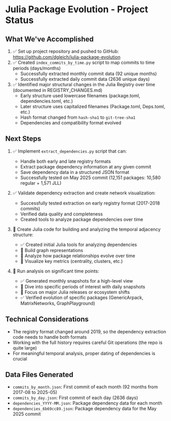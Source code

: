 # Julia Package Evolution - Project Status

## What We've Accomplished

1. ✅ Set up project repository and pushed to GitHub: https://github.com/dgleich/julia-package-evolution
2. ✅ Created `index_commits_by_time.py` script to map commits to time periods (days/months)
    - Successfully extracted monthly commit data (92 unique months)
    - Successfully extracted daily commit data (2636 unique days)
3. ✅ Identified major structural changes in the Julia Registry over time (documented in REGISTRY_CHANGES.md)
    - Early structure used lowercase filenames (package.toml, dependencies.toml, etc.)
    - Later structure uses capitalized filenames (Package.toml, Deps.toml, etc.)
    - Hash format changed from `hash-sha1` to `git-tree-sha1`
    - Dependencies and compatibility format evolved

## Next Steps

1. ✅ Implement `extract_dependencies.py` script that can:
   - Handle both early and late registry formats
   - Extract package dependency information at any given commit
   - Save dependency data in a structured JSON format
   - Successfully tested on May 2025 commit (12,151 packages: 10,580 regular + 1,571 JLL)

2. ✅ Validate dependency extraction and create network visualization:
   - Successfully tested extraction on early registry format (2017-2018 commits)
   - Verified data quality and completeness
   - Created tools to analyze package dependencies over time

3. 🔄 Create Julia code for building and analyzing the temporal adjacency structure:
   - ✅ Created initial Julia tools for analyzing dependencies
   - 📝 Build graph representations
   - 📝 Analyze how package relationships evolve over time
   - 📝 Visualize key metrics (centrality, clusters, etc.)

4. 🔄 Run analysis on significant time points:
   - ✅ Generated monthly snapshots for a high-level view
   - 📝 Dive into specific periods of interest with daily snapshots
   - 📝 Focus on major Julia releases or ecosystem shifts
   - ✅ Verified evolution of specific packages (GenericArpack, MatrixNetworks, GraphPlayground)

## Technical Considerations

- The registry format changed around 2019, so the dependency extraction code needs to handle both formats
- Working with the full history requires careful Git operations (the repo is quite large)
- For meaningful temporal analysis, proper dating of dependencies is crucial

## Data Files Generated

- `commits_by_month.json`: First commit of each month (92 months from 2017-08 to 2025-05)
- `commits_by_day.json`: First commit of each day (2636 days)
- `dependencies_YYYY-MM.json`: Package dependency data for each month
- `dependencies_6b69cc89.json`: Package dependency data for the May 2025 commit